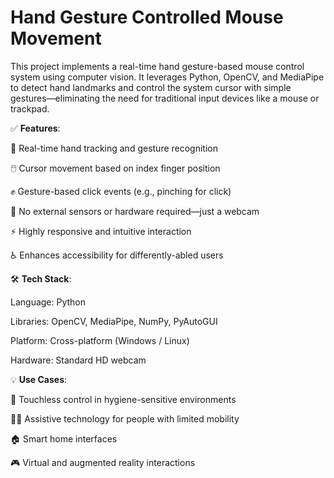 # Hand Gesture Controlled Mouse Movement
This project implements a real-time hand gesture-based mouse control system using computer vision. It leverages Python, OpenCV, and MediaPipe to detect hand landmarks and control the system cursor with simple gestures—eliminating the need for traditional input devices like a mouse or trackpad.

✅ **Features**:

🎯 Real-time hand tracking and gesture recognition

🖱️ Cursor movement based on index finger position

✊ Gesture-based click events (e.g., pinching for click)

🧩 No external sensors or hardware required—just a webcam

⚡ Highly responsive and intuitive interaction

♿ Enhances accessibility for differently-abled users

🛠 **Tech Stack**:

Language: Python

Libraries: OpenCV, MediaPipe, NumPy, PyAutoGUI

Platform: Cross-platform (Windows / Linux)

Hardware: Standard HD webcam

💡 **Use Cases**:

🧼 Touchless control in hygiene-sensitive environments

👨‍🦽 Assistive technology for people with limited mobility

🏠 Smart home interfaces

🎮 Virtual and augmented reality interactions
